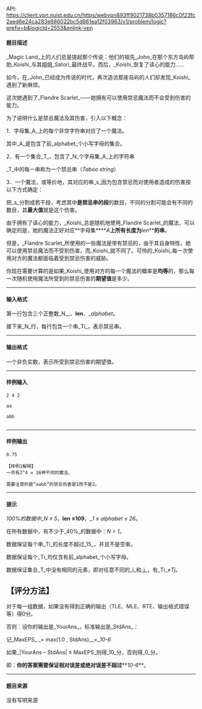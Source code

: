 API: https://client.vpn.nuist.edu.cn/https/webvpn893ff9021738b0357186c0f23fc2aed6e24ca283e886022bc5d861ea12f03963/v1/problem/logic?prefix=b&logicId=2553&enlink-vpn

#### 题目描述

 _Magic Land_上的人们总是提起那个传说：他们的祖先_John_在那个东方岛屿帮助_Koishi_与其姐姐_Satori_最终战平。而后，_Koishi_恢复了读心的能力……

如今，在_John_已经成为传说的时代，再次造访那座岛屿的人们却发现_Koishi_遇到了新麻烦。

 这次她遇到了_Flandre Scarlet_——她拥有可以使用禁忌魔法而不会受到伤害的能力。

 为了说明什么是禁忌魔法及其伤害，引入以下概念：

1．字母集_A_上的每个非空字符串对应了一个魔法。

其中_A_是包含了前_alphabet_个小写字母的集合。

2．有一个集合_T_，包含了_N_个字母集_A_上的字符串

_T_中的每一串称为一个禁忌串（_Taboo string_）

3．一个魔法，或等价地，其对应的串_s_因为包含禁忌而对使用者造成的伤害按以下方式确定：

 把_s_分割成若干段，考虑其中**是禁忌串的段**的数目，不同的分割可能会有不同的数目，其**最大值**就是这个伤害。

由于拥有了读心的能力，_Koishi_总是随机地使用_Flandre Scarlet_的魔法，可以确定的是，她的魔法正好对应**字母集****_A_****上所有长度为****_len_****的串**。

但是，_Flandre Scarlet_所使用的一些魔法是带有禁忌的，由于其自身特性，她可以使用禁忌魔法而不受到伤害，而_Koishi_就不同了。可怜的_Koishi_每一次使用对方的魔法都面临着受到禁忌伤害的威胁。

 你现在需要计算的是如果_Koishi_使用对方的每一个魔法的概率是**均等**的，那么每一次随机使用魔法所受到的禁忌伤害的**期望值**是多少。

---

#### 输入格式

第一行包含三个正整数_N__、__len__、__alphabet_。

接下来_N_行，每行包含一个串_Ti_，表示禁忌串。

---

#### 输出格式

一个非负实数，表示所受到禁忌伤害的期望值。

---

#### 样例输入
```
2 4 2

aa

abb


```

---

#### 样例输出
```
0.75

【样例1解释】
一共有2^4 = 16种不同的魔法。

需要注意的是“aabb”的禁忌伤害是1而不是2。

```

---

#### 提示

_100%_的数据中_N ≤ 5__，__len ≤109__，__1 ≤ alphabet ≤ 26_。

在所有数据中，有不少于_40%_的数据中：_N = 1_。

数据保证每个串_Ti_的长度不超过_15_，并且不是空串。

数据保证每个_Ti_均仅含有前_alphabet_个小写字母。

数据保证集合_T_中没有相同的元素，即对任意不同的_i_和_j_，有_Ti_≠_Tj_。

【评分方法】
------

对于每一组数据，如果没有得到正确的输出（TLE、MLE、RTE、输出格式错误等）得0分。

否则：设你的输出是_YourAns_，标准输出是_StdAns_：

记_MaxEPS_ _\= max(1.0 , StdAns)__×__10\-6_

如果_|YourAns – StdAns| ≤ MaxEPS_则得_10_分，否则得_0_分。

即：**你的答案需要保证相对误差或绝对误差不超过****_10\-6_**。

---

#### 题目来源

没有写明来源